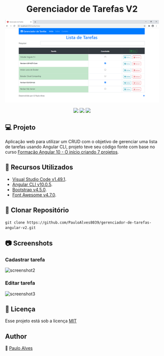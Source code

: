 <h1 align="center">Gerenciador de Tarefas V2</h1>

![Screenshot1](https://github.com/PauloAlves8039/gerenciador-de-tarefas-angular-v2/blob/master/src/assets/img/screenshot1.png)

<p align="center">
  <a href="https://cli.angular.io/"><img src="https://img.shields.io/badge/angular-CLI-red"></a>
  <a href="https://getbootstrap.com/docs/4.5/getting-started/introduction/"><img src="https://img.shields.io/badge/bootstrap-v4.5.2-blueviolet"></a>
  <a href="https://github.com/PauloAlves8039/gerenciador-de-tarefas-angular-v2/blob/master/LICENSE.md"><img src="https://img.shields.io/badge/license-MIT-%2376EE00"></a>
</p>


## :computer: Projeto

Aplicação web para utilizar um CRUD com o objetivo de gerenciar uma lista de tarefas usando Angular CLI, projeto teve seu código fonte com base no curso [Formação Angular 10 - O início criando 7 projetos](https://www.udemy.com/course/formacao-angular-inicio-criando-7-projetos/).  

## :wrench: Recursos Utilizados
- [Visual Studio Code v1.49.1](https://code.visualstudio.com/).
- [Angular CLI v10.0.5](https://cli.angular.io/).
- [Bootstrap v4.5.0](https://getbootstrap.com/docs/4.5/getting-started/introduction/).
- [Font Awesome v4.7.0](https://fontawesome.com/v4.7.0/).

## :floppy_disk: Clonar Repositório

```git clone https://github.com/PauloAlves8039/gerenciador-de-tarefas-angular-v2.git```

## :camera: Screenshots

### Cadastrar tarefa

![screenshot2](https://github.com/PauloAlves8039/gerenciador-de-tarefas-angular-v2/blob/master/src/assets/img/screenshot2.png)

### Editar tarefa

![screenshot3](https://github.com/PauloAlves8039/gerenciador-de-tarefas-angular-v2/blob/master/src/assets/img/screenshot3.png)


## :pencil: Licença
Esse projeto está sob a licença [MIT](https://github.com/PauloAlves8039/gerenciador-de-tarefas-angular-v2/blob/master/LICENSE.md)


## Author
:boy: [Paulo Alves](https://github.com/PauloAlves8039)
